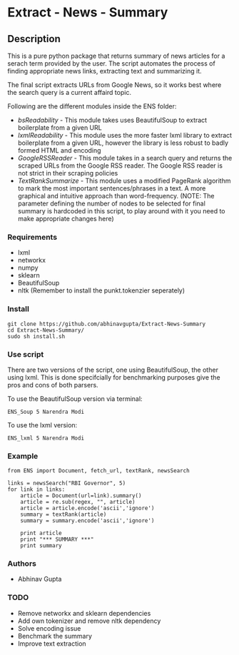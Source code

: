 # Extract - News - Summary

## Description

This is a pure python package that returns summary of news articles for a serach term provided by the user. The script automates the process of finding appropriate news links, extracting text and summarizing it.

The final script extracts URLs from Google News, so it works best where the search query is a current affaird topic.

Following are the different modules inside the ENS folder:
 - *bsReadability* - This module takes uses BeautifulSoup to extract boilerplate from a given URL
 - *lxmlReadability* - This module uses the more faster lxml library to extract boilerplate from a given URL, however the library is less robust to badly formed HTML and encoding
 - *GoogleRSSReader* - This module takes in a search query and returns the scraped URLs from the Google RSS reader. The Google RSS reader is not strict in their scraping policies
 - *TextRankSummarize* - This module uses a modified PageRank algorithm to mark the most important sentences/phrases in a text. A more graphical and intuitive approach than word-frequency. (NOTE: The parameter defining the number of nodes to be selected for final summary is hardcoded in this script, to play around with it you need to make appropriate changes here)

### Requirements

 - lxml
 - networkx
 - numpy
 - sklearn
 - BeautifulSoup
 - nltk (Remember to install the punkt.tokenzier seperately)

### Install

    git clone https://github.com/abhinavgupta/Extract-News-Summary
    cd Extract-News-Summary/
    sudo sh install.sh

### Use script

There are two versions of the script, one using BeautifulSoup, the other using lxml. This is done specifcially for benchmarking purposes give the pros and cons of both parsers.

To use the BeautifulSoup version via terminal:


    ENS_Soup 5 Narendra Modi

To use the lxml version:

	ENS_lxml 5 Narendra Modi

### Example

    from ENS import Document, fetch_url, textRank, newsSearch

    links = newsSearch("RBI Governor", 5)
    for link in links:
        article = Document(url=link).summary()
        article = re.sub(regex, "", article)
        article = article.encode('ascii','ignore')
        summary = textRank(article)
        summary = summary.encode('ascii','ignore')

        print article
        print "*** SUMMARY ***"
        print summary

### Authors

 - Abhinav Gupta

### TODO

 - Remove networkx and sklearn dependencies
 - Add own tokenizer and remove nltk dependency
 - Solve encoding issue
 - Benchmark the summary 
 - Improve text extraction
